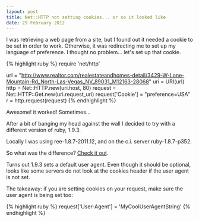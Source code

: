 ```yaml
---
layout: post
title: Net::HTTP not setting cookies... or so it looked like
date: 29 February 2012
---
```


I was retrieving a web page from a site, but I found out it needed a cookie to
be set in order to work. Otherwise, it was redirecting me to set up my language
of preference. I thought no problem... let's set up that cookie.

{% highlight ruby %}
require 'net/http'

url = "http://www.realtor.com/realestateandhomes-detail/3429-W-Lone-Mountain-Rd_North-Las-Vegas_NV_89031_M12163-28068"
uri = URI(url)
http = Net::HTTP.new(uri.host, 80)
request = Net::HTTP::Get.new(uri.request_uri)
request['Cookie'] = "preference=USA"
r = http.request(request)
{% endhighlight %}

Awesome! it worked! Sometimes...

After a bit of banging my head against the wall I decided to try with a
different version of ruby, 1.9.3.

Locally I was using ree-1.8.7-2011.12, and on the c.i. server ruby-1.8.7-p352.

So what was the difference? [Check it out](https://github.com/ruby/ruby/blob/v1_9_3_rc1/lib/net/http.rb#L1864).

Turns out 1.9.3 sets a default user agent. Even though it should be optional,
looks like some servers do not look at the cookies header if the user
agent is not set.

The takeaway: if you are setting cookies on your request, make sure the
user agent is being set too:

{% highlight ruby %}
request['User-Agent'] = 'MyCoolUserAgentString'
{% endhighlight %}
